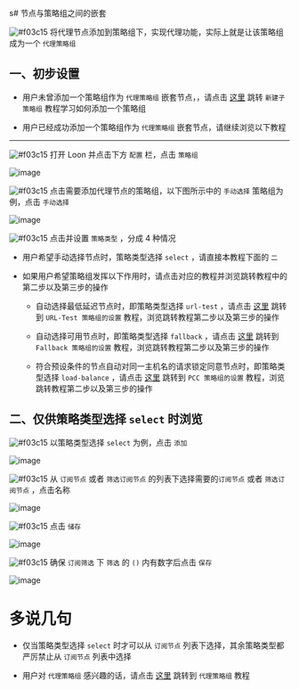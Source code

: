 s# 节点与策略组之间的嵌套

![#f03c15](https://placehold.it/15/f03c15/000000?text=+) 将代理节点添加到策略组下，实现代理功能，实际上就是让该策略组成为一个 `代理策略组`

## 一、初步设置

- 用户未曾添加一个策略组作为 `代理策略组` 嵌套节点，，请点击 [这里](https://github.com/chiupam/tutorial/blob/master/Loon/Plus/New_Proxy_Group.md) 跳转 `新建子策略组` 教程学习如何添加一个策略组

- 用户已经成功添加一个策略组作为 `代理策略组` 嵌套节点，请继续浏览以下教程

---

![#f03c15](https://placehold.it/15/f03c15/000000?text=+) 打开 Loon 并点击下方 `配置` 栏，点击 `策略组`

![image](https://raw.githubusercontent.com/TiyNa/LoonManualimg/main/Plus/Proxy_Group.jpg)

![#f03c15](https://placehold.it/15/f03c15/000000?text=+) 点击需要添加代理节点的策略组，以下图所示中的 `手动选择` 策略组为例，点击 `手动选择`

![image](https://raw.githubusercontent.com/TiyNa/LoonManualimg/main/Plus/Remote_Proxy_in_Proxy_Group_1.jpg)

![#f03c15](https://placehold.it/15/f03c15/000000?text=+) 点击并设置 `策略类型` ，分成 4 种情况 

- 用户希望手动选择节点时，策略类型选择 `select` ，请直接本教程下面的 `二`

- 如果用户希望策略组发挥以下作用时，请点击对应的教程并浏览跳转教程中的第二步以及第三步的操作

  - 自动选择最低延迟节点时，即策略类型选择 `url-test` ，请点击 [这里](https://github.com/chiupam/tutorial/blob/master/Loon/Plus/URL-Test.md) 跳转到 `URL-Test 策略组的设置` 教程，浏览跳转教程第二步以及第三步的操作

  - 自动选择可用节点时，即策略类型选择 `fallback` ，请点击 [这里](https://github.com/chiupam/tutorial/blob/master/Loon/Plus/Fallback.md) 跳转到 `Fallback 策略组的设置` 教程，浏览跳转教程第二步以及第三步的操作

  - 符合预设条件的节点自动对同一主机名的请求锁定同意节点时，即策略类型选择 `load-balance` ，请点击 [这里](https://github.com/chiupam/tutorial/blob/master/Loon/Plus/PCC.md) 跳转到 `PCC 策略组的设置` 教程，浏览跳转教程第二步以及第三步的操作

## 二、仅供策略类型选择 `select` 时浏览

![#f03c15](https://placehold.it/15/f03c15/000000?text=+) 以策略类型选择 `select` 为例，点击 `添加`

![image](https://raw.githubusercontent.com/TiyNa/LoonManualimg/main/Plus/Select_1.jpg)

![#f03c15](https://placehold.it/15/f03c15/000000?text=+) 从 `订阅节点` 或者 `筛选订阅节点` 的列表下选择需要的`订阅节点` 或者 `筛选订阅节点` ，点击名称

![image](https://raw.githubusercontent.com/TiyNa/LoonManualimg/main/Plus/Select_2.jpg)

![#f03c15](https://placehold.it/15/f03c15/000000?text=+) 点击 `储存`

![image](https://raw.githubusercontent.com/TiyNa/LoonManualimg/main/Plus/Select_3.jpg)

![#f03c15](https://placehold.it/15/f03c15/000000?text=+) 确保 `订阅筛选` 下 `筛选` 的 `()` 内有数字后点击 `保存`

![image](https://raw.githubusercontent.com/TiyNa/LoonManualimg/main/Plus/Select_4.jpg)

# 多说几句

- 仅当策略类型选择 `select` 时才可以从 `订阅节点` 列表下选择，其余策略类型都严厉禁止从 `订阅节点` 列表中选择

- 用户对 `代理策略组` 感兴趣的话，请点击 [这里](https://github.com/chiupam/tutorial/blob/master/Loon/Plus/Default_Proxy.md) 跳转到 `代理策略组` 教程


